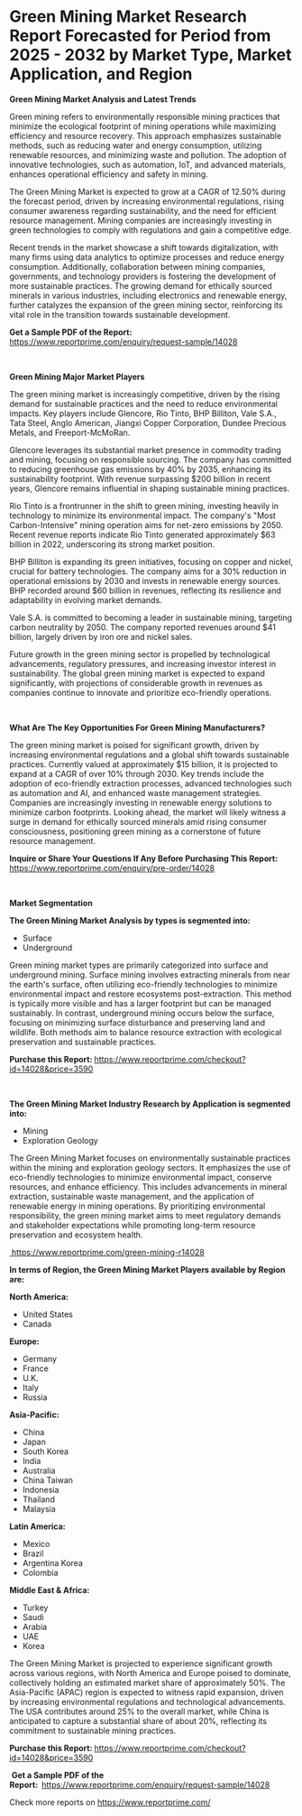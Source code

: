 <p><h1>Green Mining Market Research Report Forecasted for Period from 2025 -  2032 by Market Type, Market Application, and Region</h1></p><p><strong>Green Mining Market Analysis and Latest Trends</strong></p>
<p><p>Green mining refers to environmentally responsible mining practices that minimize the ecological footprint of mining operations while maximizing efficiency and resource recovery. This approach emphasizes sustainable methods, such as reducing water and energy consumption, utilizing renewable resources, and minimizing waste and pollution. The adoption of innovative technologies, such as automation, IoT, and advanced materials, enhances operational efficiency and safety in mining.</p><p>The Green Mining Market is expected to grow at a CAGR of 12.50% during the forecast period, driven by increasing environmental regulations, rising consumer awareness regarding sustainability, and the need for efficient resource management. Mining companies are increasingly investing in green technologies to comply with regulations and gain a competitive edge. </p><p>Recent trends in the market showcase a shift towards digitalization, with many firms using data analytics to optimize processes and reduce energy consumption. Additionally, collaboration between mining companies, governments, and technology providers is fostering the development of more sustainable practices. The growing demand for ethically sourced minerals in various industries, including electronics and renewable energy, further catalyzes the expansion of the green mining sector, reinforcing its vital role in the transition towards sustainable development.</p></p>
<p><strong>Get a Sample PDF of the Report:&nbsp;</strong> <a href="https://www.reportprime.com/enquiry/request-sample/14028?utm_campaign=3495&utm_medium=2&utm_source=Github&utm_content=ia&utm_term=20032025&utm_id=green-mining">https://www.reportprime.com/enquiry/request-sample/14028</a></p>
<p>&nbsp;</p>
<p><strong>Green Mining Major Market Players</strong></p>
<p><p>The green mining market is increasingly competitive, driven by the rising demand for sustainable practices and the need to reduce environmental impacts. Key players include Glencore, Rio Tinto, BHP Billiton, Vale S.A., Tata Steel, Anglo American, Jiangxi Copper Corporation, Dundee Precious Metals, and Freeport-McMoRan.</p><p>Glencore leverages its substantial market presence in commodity trading and mining, focusing on responsible sourcing. The company has committed to reducing greenhouse gas emissions by 40% by 2035, enhancing its sustainability footprint. With revenue surpassing $200 billion in recent years, Glencore remains influential in shaping sustainable mining practices.</p><p>Rio Tinto is a frontrunner in the shift to green mining, investing heavily in technology to minimize its environmental impact. The company's "Most Carbon-Intensive" mining operation aims for net-zero emissions by 2050. Recent revenue reports indicate Rio Tinto generated approximately $63 billion in 2022, underscoring its strong market position.</p><p>BHP Billiton is expanding its green initiatives, focusing on copper and nickel, crucial for battery technologies. The company aims for a 30% reduction in operational emissions by 2030 and invests in renewable energy sources. BHP recorded around $60 billion in revenues, reflecting its resilience and adaptability in evolving market demands.</p><p>Vale S.A. is committed to becoming a leader in sustainable mining, targeting carbon neutrality by 2050. The company reported revenues around $41 billion, largely driven by iron ore and nickel sales.</p><p>Future growth in the green mining sector is propelled by technological advancements, regulatory pressures, and increasing investor interest in sustainability. The global green mining market is expected to expand significantly, with projections of considerable growth in revenues as companies continue to innovate and prioritize eco-friendly operations.</p></p>
<p>&nbsp;</p>
<p><strong>What Are The Key Opportunities For Green Mining Manufacturers?</strong></p>
<p><p>The green mining market is poised for significant growth, driven by increasing environmental regulations and a global shift towards sustainable practices. Currently valued at approximately $15 billion, it is projected to expand at a CAGR of over 10% through 2030. Key trends include the adoption of eco-friendly extraction processes, advanced technologies such as automation and AI, and enhanced waste management strategies. Companies are increasingly investing in renewable energy solutions to minimize carbon footprints. Looking ahead, the market will likely witness a surge in demand for ethically sourced minerals amid rising consumer consciousness, positioning green mining as a cornerstone of future resource management.</p></p>
<p><strong>Inquire or Share Your Questions If Any Before Purchasing This Report:</strong> <a href="https://www.reportprime.com/enquiry/pre-order/14028?utm_campaign=3495&utm_medium=2&utm_source=Github&utm_content=ia&utm_term=20032025&utm_id=green-mining">https://www.reportprime.com/enquiry/pre-order/14028</a></p>
<p>&nbsp;</p>
<p><strong>Market Segmentation</strong></p>
<p><strong>The Green Mining Market Analysis by types is segmented into:</strong></p>
<p><ul><li>Surface</li><li>Underground</li></ul></p>
<p><p>Green mining market types are primarily categorized into surface and underground mining. Surface mining involves extracting minerals from near the earth's surface, often utilizing eco-friendly technologies to minimize environmental impact and restore ecosystems post-extraction. This method is typically more visible and has a larger footprint but can be managed sustainably. In contrast, underground mining occurs below the surface, focusing on minimizing surface disturbance and preserving land and wildlife. Both methods aim to balance resource extraction with ecological preservation and sustainable practices.</p></p>
<p><strong>Purchase this Report:&nbsp;</strong><a href="https://www.reportprime.com/checkout?id=14028&price=3590&utm_campaign=3495&utm_medium=2&utm_source=Github&utm_content=ia&utm_term=20032025&utm_id=green-mining">https://www.reportprime.com/checkout?id=14028&price=3590</a></p>
<p>&nbsp;</p>
<p><strong>The Green Mining Market Industry Research by Application is segmented into:</strong></p>
<p><ul><li>Mining</li><li>Exploration Geology</li></ul></p>
<p><p>The Green Mining Market focuses on environmentally sustainable practices within the mining and exploration geology sectors. It emphasizes the use of eco-friendly technologies to minimize environmental impact, conserve resources, and enhance efficiency. This includes advancements in mineral extraction, sustainable waste management, and the application of renewable energy in mining operations. By prioritizing environmental responsibility, the green mining market aims to meet regulatory demands and stakeholder expectations while promoting long-term resource preservation and ecosystem health.</p></p>
<p><a href="https://www.reportprime.com/green-mining-r14028?utm_campaign=3495&utm_medium=2&utm_source=Github&utm_content=ia&utm_term=20032025&utm_id=green-mining">&nbsp;https://www.reportprime.com/green-mining-r14028</a></p>
<p><strong>In terms of Region, the Green Mining Market Players available by Region are:</strong></p>
<p>
    <p> <strong> North America: </strong>
        <ul>
            <li>United States</li>
            <li>Canada</li>
        </ul>
        </p> 
    <p> <strong> Europe: </strong>
        <ul>
            <li>Germany</li>
            <li>France</li>
            <li>U.K.</li>
            <li>Italy</li>
            <li>Russia</li>
        </ul>
        </p> 
    <p> <strong> Asia-Pacific: </strong>
        <ul>
            <li>China</li>
            <li>Japan</li>
            <li>South Korea</li>
            <li>India</li>
            <li>Australia</li>
            <li>China Taiwan</li>
            <li>Indonesia</li>
            <li>Thailand</li>
            <li>Malaysia</li>
        </ul>
        </p> 
    <p> <strong> Latin America: </strong>
        <ul>
            <li>Mexico</li>
            <li>Brazil</li>
            <li>Argentina Korea</li>
            <li>Colombia</li>
        </ul>
        </p> 
    <p> <strong> Middle East & Africa: </strong>
        <ul>
            <li>Turkey</li>
            <li>Saudi</li>
            <li>Arabia</li>
            <li>UAE</li>
            <li>Korea</li>
        </ul>
    </p>
    </p>
<p><p>The Green Mining Market is projected to experience significant growth across various regions, with North America and Europe poised to dominate, collectively holding an estimated market share of approximately 50%. The Asia-Pacific (APAC) region is expected to witness rapid expansion, driven by increasing environmental regulations and technological advancements. The USA contributes around 25% to the overall market, while China is anticipated to capture a substantial share of about 20%, reflecting its commitment to sustainable mining practices.</p></p>
<p><strong>Purchase this Report: </strong><a href="https://www.reportprime.com/checkout?id=14028&price=3590&utm_campaign=3495&utm_medium=2&utm_source=Github&utm_content=ia&utm_term=20032025&utm_id=green-mining">https://www.reportprime.com/checkout?id=14028&price=3590</a></p>
<p>&nbsp;<strong>Get a Sample PDF of the Report:&nbsp;&nbsp;</strong><a href="https://www.reportprime.com/enquiry/request-sample/14028?utm_campaign=3495&utm_medium=2&utm_source=Github&utm_content=ia&utm_term=20032025&utm_id=green-mining">https://www.reportprime.com/enquiry/request-sample/14028</a></p>
<p><strong></strong></p>
<p>Check more reports on <a href="https://www.reportprime.com/?utm_campaign=3495&utm_medium=2&utm_source=Github&utm_content=ia&utm_term=20032025&utm_id=green-mining">https://www.reportprime.com/</a></p>